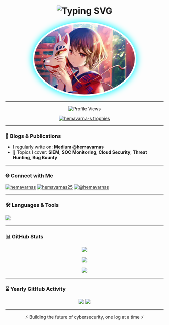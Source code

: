 <h1 align="center">
  <img src="https://readme-typing-svg.demolab.com?font=Fira+Code&weight=500&size=30&duration=4000&pause=1000&center=true&vCenter=true&width=700&height=60&lines=Hi+%F0%9F%91%8B%2C+I'm+Hemavarna+S.;SOC+Analyst+%7C+Cloud+Security+Learner;Top+2%25+on+TryHackMe+%7C+Blogger+on+Medium;" alt="Typing SVG" />
</h1>

<p align="center">
  <img src="Anime.jpg" alt="Hemavarna S" width="320" style="border-radius: 100%; box-shadow: 0px 0px 20px 3px #12f7ff; padding: 5px;" />
</p>



---

<p align="center">
  <img src="https://komarev.com/ghpvc/?username=hemavarna-s&label=Profile%20Views&color=00bfff&style=flat-square" alt="Profile Views" />
</p>

<p align="center">
  <a href="https://github.com/ryo-ma/github-profile-trophy">
    <img src="https://github-profile-trophy.vercel.app/?username=hemavarna-s&theme=onestar&margin-w=10&margin-h=10&no-bg=true&row=2&column=4" alt="hemavarna-s trophies" />
  </a>
</p>

---

### 📝 Blogs & Publications

- I regularly write on: [**Medium @hemavarnas**](https://medium.com/@hemavarnas)
- 📌 Topics I cover: **SIEM**, **SOC Monitoring**, **Cloud Security**, **Threat Hunting**, **Bug Bounty**

<!-- BLOG-POST-LIST:START -->
<!-- BLOG-POST-LIST:END -->

---

### 🌐 Connect with Me
<p align="left">
<a href="https://twitter.com/hemavarnas" target="blank"><img align="center" src="https://raw.githubusercontent.com/rahuldkjain/github-profile-readme-generator/master/src/images/icons/Social/twitter.svg" alt="hemavarnas" height="30" width="40" /></a>
<a href="https://linkedin.com/in/hemavarnas25" target="blank"><img align="center" src="https://raw.githubusercontent.com/rahuldkjain/github-profile-readme-generator/master/src/images/icons/Social/linked-in-alt.svg" alt="hemavarnas25" height="30" width="40" /></a>
<a href="https://medium.com/@hemavarnas" target="blank"><img align="center" src="https://raw.githubusercontent.com/rahuldkjain/github-profile-readme-generator/master/src/images/icons/Social/medium.svg" alt="@hemavarnas" height="30" width="40" /></a>

---

### 🛠️ Languages & Tools

<p align="left">
  <img src="https://skillicons.dev/icons?i=linux,aws,azure,gcp,docker,kubernetes,nodejs,express,mongodb,python,cpp,html,css,git,nginx,figma,postman,react" />
</p>

---

### 📊 GitHub Stats

<p align="center">
  <img src="https://github-readme-stats.vercel.app/api?username=hemavarna-s&show_icons=true&theme=radical&hide_border=false&include_all_commits=true&count_private=true" />
</p>

<p align="center">
  <img src="https://github-readme-streak-stats.herokuapp.com/?user=hemavarna-s&theme=radical&hide_border=false" />
</p>

<p align="center">
  <img src="https://github-readme-stats.vercel.app/api/top-langs?username=hemavarna-s&layout=compact&theme=radical&hide_border=false" />
</p>

---

### ⌛ Yearly GitHub Activity

<p align="center">
  <img src="https://github-profile-summary-cards.vercel.app/api/cards/profile-details?username=hemavarna-s&theme=radical" />
  <img src="https://github-profile-summary-cards.vercel.app/api/cards/productive-time?username=hemavarna-s&theme=radical&utcOffset=5.5" />
</p>

---

<p align="center">
  ⚡ Building the future of cybersecurity, one log at a time ⚡  
</p>
